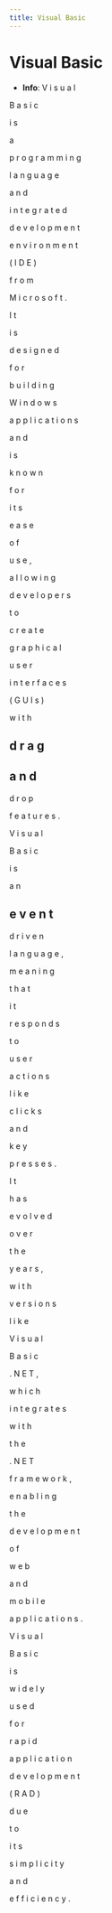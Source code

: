 ```yaml
---
title: Visual Basic
---
```


# Visual Basic
- **Info**:
V
i
s
u
a
l
 
B
a
s
i
c
 
i
s
 
a
 
p
r
o
g
r
a
m
m
i
n
g
 
l
a
n
g
u
a
g
e
 
a
n
d
 
i
n
t
e
g
r
a
t
e
d
 
d
e
v
e
l
o
p
m
e
n
t
 
e
n
v
i
r
o
n
m
e
n
t
 
(
I
D
E
)
 
f
r
o
m
 
M
i
c
r
o
s
o
f
t
.
 
I
t
 
i
s
 
d
e
s
i
g
n
e
d
 
f
o
r
 
b
u
i
l
d
i
n
g
 
W
i
n
d
o
w
s
 
a
p
p
l
i
c
a
t
i
o
n
s
 
a
n
d
 
i
s
 
k
n
o
w
n
 
f
o
r
 
i
t
s
 
e
a
s
e
 
o
f
 
u
s
e
,
 
a
l
l
o
w
i
n
g
 
d
e
v
e
l
o
p
e
r
s
 
t
o
 
c
r
e
a
t
e
 
g
r
a
p
h
i
c
a
l
 
u
s
e
r
 
i
n
t
e
r
f
a
c
e
s
 
(
G
U
I
s
)
 
w
i
t
h
 
d
r
a
g
-
a
n
d
-
d
r
o
p
 
f
e
a
t
u
r
e
s
.
 
V
i
s
u
a
l
 
B
a
s
i
c
 
i
s
 
a
n
 
e
v
e
n
t
-
d
r
i
v
e
n
 
l
a
n
g
u
a
g
e
,
 
m
e
a
n
i
n
g
 
t
h
a
t
 
i
t
 
r
e
s
p
o
n
d
s
 
t
o
 
u
s
e
r
 
a
c
t
i
o
n
s
 
l
i
k
e
 
c
l
i
c
k
s
 
a
n
d
 
k
e
y
 
p
r
e
s
s
e
s
.
 
I
t
 
h
a
s
 
e
v
o
l
v
e
d
 
o
v
e
r
 
t
h
e
 
y
e
a
r
s
,
 
w
i
t
h
 
v
e
r
s
i
o
n
s
 
l
i
k
e
 
V
i
s
u
a
l
 
B
a
s
i
c
 
.
N
E
T
,
 
w
h
i
c
h
 
i
n
t
e
g
r
a
t
e
s
 
w
i
t
h
 
t
h
e
 
.
N
E
T
 
f
r
a
m
e
w
o
r
k
,
 
e
n
a
b
l
i
n
g
 
t
h
e
 
d
e
v
e
l
o
p
m
e
n
t
 
o
f
 
w
e
b
 
a
n
d
 
m
o
b
i
l
e
 
a
p
p
l
i
c
a
t
i
o
n
s
.
 
V
i
s
u
a
l
 
B
a
s
i
c
 
i
s
 
w
i
d
e
l
y
 
u
s
e
d
 
f
o
r
 
r
a
p
i
d
 
a
p
p
l
i
c
a
t
i
o
n
 
d
e
v
e
l
o
p
m
e
n
t
 
(
R
A
D
)
 
d
u
e
 
t
o
 
i
t
s
 
s
i
m
p
l
i
c
i
t
y
 
a
n
d
 
e
f
f
i
c
i
e
n
c
y
.
